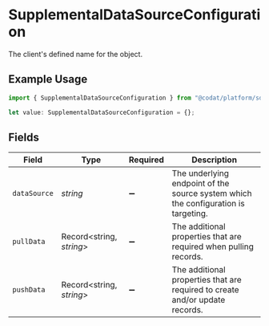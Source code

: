 # SupplementalDataSourceConfiguration

The client's defined name for the object.

## Example Usage

```typescript
import { SupplementalDataSourceConfiguration } from "@codat/platform/sdk/models/shared";

let value: SupplementalDataSourceConfiguration = {};
```

## Fields

| Field                                                                               | Type                                                                                | Required                                                                            | Description                                                                         |
| ----------------------------------------------------------------------------------- | ----------------------------------------------------------------------------------- | ----------------------------------------------------------------------------------- | ----------------------------------------------------------------------------------- |
| `dataSource`                                                                        | *string*                                                                            | :heavy_minus_sign:                                                                  | The underlying endpoint of the source system which the configuration is targeting.  |
| `pullData`                                                                          | Record<string, *string*>                                                            | :heavy_minus_sign:                                                                  | The additional properties that are required when pulling records.                   |
| `pushData`                                                                          | Record<string, *string*>                                                            | :heavy_minus_sign:                                                                  | The additional properties that are required to create and/or update records.        |